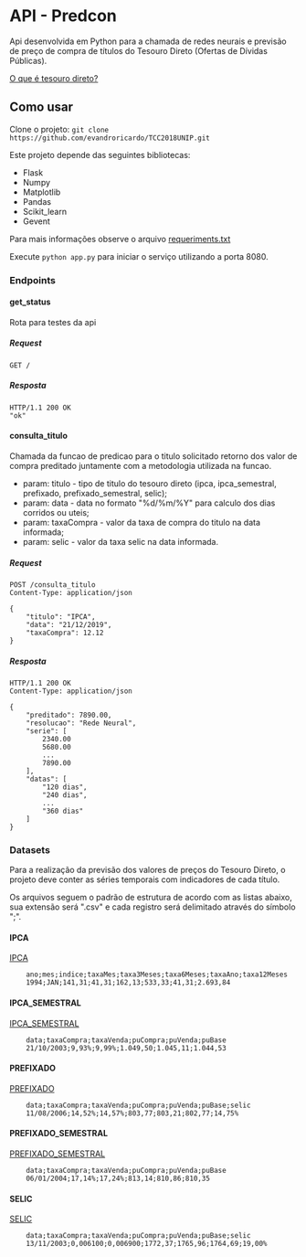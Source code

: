 # API - Predcon

Api desenvolvida em Python para a chamada de redes neurais e previsão de preço de compra de títulos do Tesouro Direto (Ofertas de Dívidas Públicas).

[O que é tesouro direto?](http://www.tesouro.fazenda.gov.br/tesouro-direto)

## Como usar

Clone o projeto: `git clone https://github.com/evandroricardo/TCC2018UNIP.git`

Este projeto depende das seguintes bibliotecas:

* Flask
* Numpy
* Matplotlib
* Pandas
* Scikit_learn
* Gevent

Para mais informações observe o arquivo [requeriments.txt](https://github.com/evandroricardo/TCC2018UNIP/blob/master/requirements.txt)

Execute `python app.py` para iniciar o serviço utilizando a porta 8080.

### Endpoints

#### get_status

Rota para testes da api

##### Request

````
GET /
````

##### Resposta

````
HTTP/1.1 200 OK
"ok"
````

#### consulta_titulo

Chamada da funcao de predicao para o titulo solicitado retorno dos valor de compra preditado juntamente com a metodologia utilizada na funcao.

* param: titulo - tipo de titulo do tesouro direto (ipca, ipca_semestral, prefixado, prefixado_semestral, selic);
* param: data - data no formato "%d/%m/%Y" para calculo dos dias corridos ou uteis; 
* param: taxaCompra - valor da taxa de compra do titulo na data informada;
* param: selic - valor da taxa selic na data informada.  

##### Request

````
POST /consulta_titulo
Content-Type: application/json

{
    "titulo": "IPCA",
    "data": "21/12/2019",
    "taxaCompra": 12.12
}
````

##### Resposta

````
HTTP/1.1 200 OK
Content-Type: application/json

{
    "preditado": 7890.00,
    "resolucao": "Rede Neural",
    "serie": [
        2340.00
        5680.00
        ...
        7890.00
    ],
    "datas": [
        "120 dias",
        "240 dias",
        ...
        "360 dias"
    ]
}
````

### Datasets

Para a realização da previsão dos valores de preços do Tesouro Direto, o projeto deve conter as séries temporais com indicadores de cada título.

Os arquivos seguem o padrão de estrutura de acordo com as listas abaixo, sua extensão será ".csv" e cada registro será delimitado através do símbolo ";".

#### IPCA

[IPCA](https://github.com/evandroricardo/TCC2018UNIP/blob/master/data_layer/source/tesouroIPCA2005.csv)

````
    ano;mes;indice;taxaMes;taxa3Meses;taxa6Meses;taxaAno;taxa12Meses
    1994;JAN;141,31;41,31;162,13;533,33;41,31;2.693,84
````

#### IPCA_SEMESTRAL

[IPCA_SEMESTRAL](https://github.com/evandroricardo/TCC2018UNIP/blob/master/data_layer/source/tituloIPCAJurosSemestrais2015.csv)

````
    data;taxaCompra;taxaVenda;puCompra;puVenda;puBase
    21/10/2003;9,93%;9,99%;1.049,50;1.045,11;1.044,53
````

#### PREFIXADO

[PREFIXADO](https://github.com/evandroricardo/TCC2018UNIP/blob/master/data_layer/source/tituloPrefixado2008.csv)

````
    data;taxaCompra;taxaVenda;puCompra;puVenda;puBase;selic
    11/08/2006;14,52%;14,57%;803,77;803,21;802,77;14,75%
````

#### PREFIXADO_SEMESTRAL

[PREFIXADO_SEMESTRAL](https://github.com/evandroricardo/TCC2018UNIP/blob/master/data_layer/source/tituloPrefixadoJurosSemestrais2008.csv)

````
    data;taxaCompra;taxaVenda;puCompra;puVenda;puBase
    06/01/2004;17,14%;17,24%;813,14;810,86;810,35
````

#### SELIC 

[SELIC](https://github.com/evandroricardo/TCC2018UNIP/blob/master/data_layer/source/tituloSelic2008.csv)

````
    data;taxaCompra;taxaVenda;puCompra;puVenda;puBase;selic
    13/11/2003;0,006100;0,006900;1772,37;1765,96;1764,69;19,00%
````
